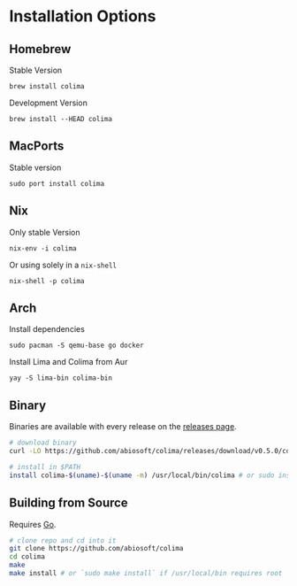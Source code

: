 # Installation Options

## Homebrew

Stable Version

```
brew install colima
```

Development Version

```
brew install --HEAD colima
```

## MacPorts

Stable version

```
sudo port install colima
```

## Nix

Only stable Version

```
nix-env -i colima
```

Or using solely in a `nix-shell`

```
nix-shell -p colima
```

## Arch

Install dependencies
```
sudo pacman -S qemu-base go docker
```
Install Lima and Colima from Aur
```
yay -S lima-bin colima-bin
```


## Binary

Binaries are available with every release on the [releases page](https://github.com/abiosoft/colima/releases).

```sh
# download binary
curl -LO https://github.com/abiosoft/colima/releases/download/v0.5.0/colima-$(uname)-$(uname -m)

# install in $PATH
install colima-$(uname)-$(uname -m) /usr/local/bin/colima # or sudo install if /usr/local/bin requires root.
```

## Building from Source

Requires [Go](https://golang.org).

```sh
# clone repo and cd into it
git clone https://github.com/abiosoft/colima
cd colima
make
make install # or `sudo make install` if /usr/local/bin requires root
```
